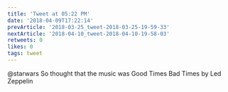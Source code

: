 ```yaml
---
title: 'Tweet at 05:22 PM'
date: '2018-04-09T17:22:14'
prevArticle: '2018-03-25_tweet-2018-03-25-19-59-33'
nextArticle: '2018-04-10_tweet-2018-04-10-19-58-03'
retweets: 0
likes: 0
tags: tweet
---
```

@starwars So thought that the music was Good Times Bad Times by Led Zeppelin